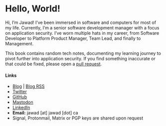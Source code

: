# Hello, World!

Hi, I’m Jawad! I’ve been immersed in software and computers for most of my life. Currently, I’m a senior software development manager with a focus on application security. I’ve worn multiple hats in my career, from Software Developer to Platform Product Manager, Team Lead, and finally to Management.

This book contains random tech notes, documenting my learning journey to pivot further into application security. If you find something inaccurate or that could be fixed, please open a [pull request](https://github.com/jawadnassar/Gitbook/pulls).

#### Links <a href="#links" id="links"></a>

* [Blog](https://jawad.ca) | [Blog RSS](https://jawad.ca/feed.xml)
* [Twitter](https://twitter.com/jawadnassar)
* [GitHub](https://github.com/jawadnassar)
* [Mastodon](https://infosec.exchange/@jawad)
* [LinkedIn](https://www.linkedin.com/in/jawadnassar/)
* **Email:** jawad \[at] jawad \[dot] ca
* Signal, Protonmail, Matrix or PGP keys are shared upon request
